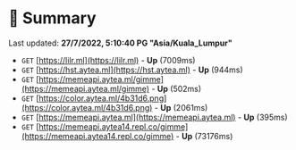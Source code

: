 # 📖 Summary
Last updated: **27/7/2022, 5:10:40 PG "Asia/Kuala_Lumpur"**

- `GET` [https://lilr.ml](https://lilr.ml) - **Up** (7009ms)
- `GET` [https://hst.aytea.ml](https://hst.aytea.ml) - **Up** (944ms)
- `GET` [https://memeapi.aytea.ml/gimme](https://memeapi.aytea.ml/gimme) - **Up** (502ms)
- `GET` [https://color.aytea.ml/4b31d6.png](https://color.aytea.ml/4b31d6.png) - **Up** (2061ms)
- `GET` [https://memeapi.aytea.ml](https://memeapi.aytea.ml) - **Up** (395ms)
- `GET` [https://memeapi.aytea14.repl.co/gimme](https://memeapi.aytea14.repl.co/gimme) - **Up** (73176ms)
